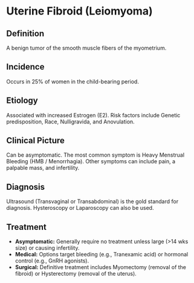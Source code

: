 # Uterine Fibroid (Leiomyoma)

## Definition
A benign tumor of the smooth muscle fibers of the myometrium.

## Incidence
Occurs in 25% of women in the child-bearing period.

## Etiology
Associated with increased Estrogen (E2). Risk factors include Genetic predisposition, Race, Nulligravida, and Anovulation.

## Clinical Picture
Can be asymptomatic. The most common symptom is Heavy Menstrual Bleeding (HMB / Menorrhagia). Other symptoms can include pain, a palpable mass, and infertility.

## Diagnosis
Ultrasound (Transvaginal or Transabdominal) is the gold standard for diagnosis. Hysteroscopy or Laparoscopy can also be used.

## Treatment
- **Asymptomatic:** Generally require no treatment unless large (>14 wks size) or causing infertility.
- **Medical:** Options target bleeding (e.g., Tranexamic acid) or hormonal control (e.g., GnRH agonists).
- **Surgical:** Definitive treatment includes Myomectomy (removal of the fibroid) or Hysterectomy (removal of the uterus).
